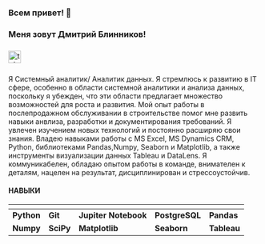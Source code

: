 <!--
**Dimon922/Dimon922** is a ✨ _special_ ✨ repository because its `README.md` (this file) appears on your GitHub profile.

Here are some ideas to get you started:

- 🔭 I’m currently working on ...
- 🌱 I’m currently learning ...
- 👯 I’m looking to collaborate on ...
- 🤔 I’m looking for help with ...
- 💬 Ask me about ...
- 📫 How to reach me: ...
- 😄 Pronouns: ...
- ⚡ Fun fact: ...
-->

### Всем привет! 👋

### Меня зовут Дмитрий Блинников!

###

<div align="left">
  <a href="https://t.me/dimon170384" target="_blank">
    <img src="https://img.shields.io/static/v1?message=Telegram&logo=telegram&label=&color=2CA5E0&logoColor=white&labelColor=&style=for-the-badge" height="25" alt="telegram logo"  />
  </a>
</div>

###

Я Системный аналитик/ Аналитик данных. Я стремлюсь к развитию в IT сфере, особенно в области системной аналитики и анализа данных, поскольку я убежден, что эти области предлагает множество возможностей для роста и развития. Мой опыт работы в послепродажном обслуживании в строительстве помог мне развить навыки анвлиза, разработки и документирования требований.
Я увлечен изучением новых технологий и постоянно расширяю свои знания. Владею навыками работы с MS Excel, MS Dynamics CRM, Python, библиотеками Pandas,Numpy, Seaborn и Matplotlib, а также инструменты визуализации данных Tableau и DataLens. Я коммуникабелен, обладаю опытом работы в команде, внимателен к деталям, нацелен на результат, дисциплинирован и стрессоустойчив.



#### **НАВЫКИ**

| <!-- --> | <!-- --> | <!-- --> | <!-- --> | <!-- --> |
|:-----|:-----|:-----|:-----|:-----|
| **Python** | **Git**| **Jupiter Notebook** | **PostgreSQL** | **Pandas** | 
| **Numpy** | **SciPy** | **Matplotlib** | **Seaborn** | **Tableau** |

